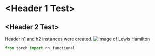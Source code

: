 # <Header 1 Test>
## <Header 2 Test>
Header h1 and h2 instances were created.
![Image of Lewis Hamilton](https://encrypted-tbn0.gstatic.com/licensed-image?q=tbn:ANd9GcRjUhCJ65hO6zGexU1qkxtJyuidQVgb3qxSTNytzDdOVf_0_5AaE9-p-pLu7-kSr2MD4PKVsKOnvkvlHbg)


```python
from torch import nn.functional
```
